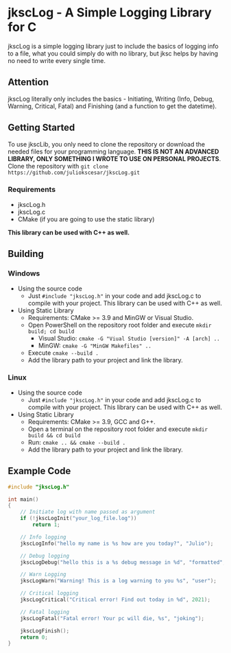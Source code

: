 ﻿# jkscLog - A Simple Logging Library for C
jkscLog is a simple logging library just to include the basics of logging info to a file, what you could simply do with no library, but jksc helps by having no need to write every single time.

## Attention
jkscLog literally only includes the basics - Initiating, Writing (Info, Debug, Warning, Critical, Fatal) and Finishing (and a function to get the datetime).

## Getting Started
To use jkscLib, you only need to clone the repository or download the needed files for your programming language. **THIS IS NOT AN ADVANCED LIBRARY, ONLY SOMETHING I WROTE TO USE ON PERSONAL PROJECTS**.
Clone the repository with `git clone https://github.com/juliokscesar/jkscLog.git`

### Requirements
- jkscLog.h
- jkscLog.c
- CMake (if you are going to use the static library)

**This library can be used with C++ as well.**

## Building
### Windows
- Using the source code 
    - Just `#include "jkscLog.h"` in your code and add jkscLog.c to compile with your project. This library can be used with C++ as well.
- Using Static Library
    - Requirements: CMake >= 3.9 and MinGW or Visual Studio.
    - Open PowerShell on the repository root folder and execute `mkdir build; cd build`
        - Visual Studio: `cmake -G "Viual Studio [version]" -A [arch] ..` 
        - MinGW: `cmake -G "MinGW Makefiles" ..`
    - Execute `cmake --build .`
    - Add the library path to your project and link the library.

### Linux
- Using the source code
    - Just `#include "jkscLog.h"` in your code and add jkscLog.c to compile with your project. This library can be used with C++ as well.
- Using Static Library
    - Requirements: CMake >= 3.9, GCC and G++.
    - Open a terminal on the repository root folder and execute `mkdir build && cd build`
    - Run: `cmake .. && cmake --build .`
    - Add the library path to your project and link the library.

## Example Code
```c
#include "jkscLog.h"

int main()
{
    // Initiate log with name passed as argument
    if (!jkscLogInit("your_log_file.log"))
        return 1;

    // Info logging
    jkscLogInfo("hello my name is %s how are you today?", "Julio");

    // Debug logging
    jkscLogDebug("hello this is a %s debug message in %d", "formatted", 2021);

    // Warn Logging
    jkscLogWarn("Warning! This is a log warning to you %s", "user");

    // Critical logging
    jkscLogCritical("Critical error! Find out today in %d", 2021);

    // Fatal logging
    jkscLogFatal("Fatal error! Your pc will die, %s", "joking");

    jkscLogFinish();
    return 0;
}
```
